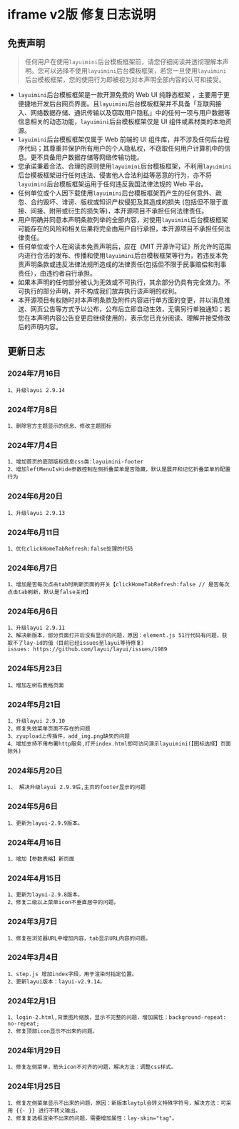 # iframe v2版 修复日志说明

## 免责声明

> 任何用户在使用`layuimini`后台模板框架前，请您仔细阅读并透彻理解本声明。您可以选择不使用`layuimini`后台模板框架，若您一旦使用`layuimini`后台模板框架，您的使用行为即被视为对本声明全部内容的认可和接受。

- `layuimini`后台模板框架是一款开源免费的 Web UI 纯静态框架 ，主要用于更便捷地开发后台网页界面。且`layuimini`后台模板框架并不具备「互联网接入、网络数据存储、通讯传输以及窃取用户隐私」中的任何一项与用户数据等信息相关的动态功能，`layuimini`后台模板框架仅是 UI 组件或素材类的本地资源。
- `layuimini`后台模板框架仅属于 Web 前端的 UI 组件库，并不涉及任何后台程序代码；其尊重并保护所有用户的个人隐私权，不窃取任何用户计算机中的信息。更不具备用户数据存储等网络传输功能。
- 您承诺秉着合法、合理的原则使用`layuimini`后台模板框架，不利用`layuimini`后台模板框架进行任何违法、侵害他人合法利益等恶意的行为，亦不将`layuimini`后台模板框架运用于任何违反我国法律法规的 Web 平台。
- 任何单位或个人因下载使用`layuimini`后台模板框架而产生的任何意外、疏忽、合约毁坏、诽谤、版权或知识产权侵犯及其造成的损失 (包括但不限于直接、间接、附带或衍生的损失等)，本开源项目不承担任何法律责任。
- 用户明确并同意本声明条款列举的全部内容，对使用`layuimini`后台模板框架可能存在的风险和相关后果将完全由用户自行承担，本开源项目不承担任何法律责任。
- 任何单位或个人在阅读本免责声明后，应在《MIT 开源许可证》所允许的范围内进行合法的发布、传播和使用`layuimini`后台模板框架等行为，若违反本免责声明条款或违反法律法规所造成的法律责任(包括但不限于民事赔偿和刑事责任），由违约者自行承担。
- 如果本声明的任何部分被认为无效或不可执行，其余部分仍具有完全效力。不可执行的部分声明，并不构成我们放弃执行该声明的权利。
- 本开源项目有权随时对本声明条款及附件内容进行单方面的变更，并以消息推送、网页公告等方式予以公布，公布后立即自动生效，无需另行单独通知；若您在本声明内容公告变更后继续使用的，表示您已充分阅读、理解并接受修改后的声明内容。

## 更新日志
### 2024年7月16日

```
1、升级layui 2.9.14
```

### 2024年7月8日

```
1、删除官方主题显示的信息、修改主题图标
```

### 2024年7月4日

```
1、增加首页的底部版权信息css类:layuimini-footer
2、增加leftMenuIsHide参数控制左侧折叠菜单是否隐藏，默认是展开和记忆折叠菜单的配置行为
```

### 2024年6月20日

```
1、升级layui 2.9.13
```

### 2024年6月11日

```
1、优化clickHomeTabRefresh:false处理的代码
```

### 2024年6月7日

```
1、增加是否每次点击tab时刷新页面的开关【clickHomeTabRefresh:false // 是否每次点击tab刷新，默认是false关闭】
```

### 2024年6月6日

```
1、升级layui 2.9.11
2、解决新版本，部分页面打开后没有显示的问题，原因：element.js 51行代码有问题，获取不了lay-id的值（目前已经issues至layui等待修复）
issues: https://github.com/layui/layui/issues/1989
```

### 2024年5月23日

```
1、增加左树右表格页面
```

### 2024年5月21日

```
1、升级layui 2.9.10
2、修复失效菜单页面不存在的问题
3、zyupload上传插件，add_img.png缺失的问题
4、增加支持不用布署http服务,打开index.html即可访问演示layuimini(【图标选择】页面除外)
```
### 2024年5月20日

```
1、 解决升级layui 2.9.9后,主页的footer显示的问题 
```

### 2024年5月6日

```
1、更新为layui-2.9.9版本。
```

### 2024年4月16日

```
1、增加【参数表格】新页面
```

### 2024年4月15日

```
1、更新为layui-2.9.8版本。
2、修复二级以上菜单icon不垂直居中的问题。
```

### 2024年3月7日

```
1、修复在浏览器URL中增加内容，tab显示URL内容的问题。
```

### 2024年3月4日

```
1、step.js 增加index字段，用于渲染时指定位置。
2、更新layui版本：layui-v2.9.14。
```

### 2024年2月1日

```
1、login-2.html,背景图片缩放，显示不完整的问题，增加属性：background-repeat: no-repeat;
2、修复顶部icon显示不出来的问题。
```

### 2024年1月29日

```
1、修复左侧菜单，箭头icon不对齐的问题，解决方法：调整css样式。
```

### 2024年1月25日

```
1、修复左侧菜单显示不出来的问题，原因：新版本laytpl会转义特殊字符号，解决方法：可采用 {{- }} 进行不转义输出。
2、修复复选框渲染不出来的问题，需要增加属性：lay-skin="tag"。
```


